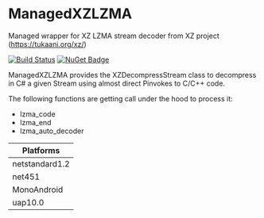 # ManagedXZLZMA
Managed wrapper for XZ LZMA stream decoder from XZ project (https://tukaani.org/xz/)

[![Build Status](https://jacanovsts.visualstudio.com/ManagedXZLZMA/_apis/build/status/jacano.ManagedXZLZMA)](https://jacanovsts.visualstudio.com/ManagedXZLZMA/_build/latest?definitionId=2)
[![NuGet Badge](https://buildstats.info/nuget/ManagedXZLZMA)](https://www.nuget.org/packages/ManagedXZLZMA/)

ManagedXZLZMA provides the XZDecompressStream class to decompress in C# a given Stream using almost direct Pinvokes to C/C++ code.

The following functions are getting call under the hood to process it:
* lzma_code
* lzma_end
* lzma_auto_decoder

| Platforms      |
| ------------   |
| netstandard1.2 |
| net451         |
| MonoAndroid    |
| uap10.0        |
